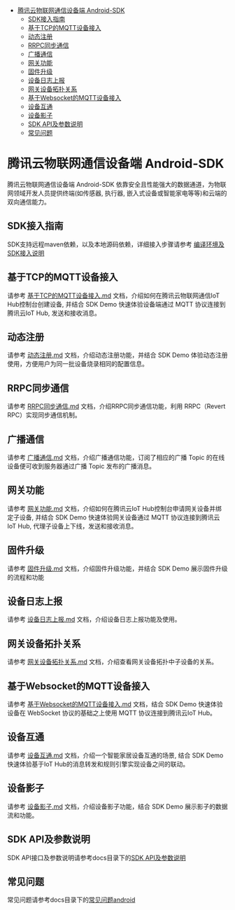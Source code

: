 * [腾讯云物联网通信设备端 Android-SDK](#腾讯云物联网通信设备端-Android-SDK)
  * [SDK接入指南](#SDK接入指南)
  * [基于TCP的MQTT设备接入](#基于TCP的MQTT设备接入)
  * [动态注册](#动态注册)
  * [RRPC同步通信](#RRPC同步通信)
  * [广播通信](#广播通信)
  * [网关功能](#网关功能)
  * [固件升级](#固件升级)
  * [设备日志上报](#设备日志上报)
  * [网关设备拓扑关系](#网关设备拓扑关系)
  * [基于Websocket的MQTT设备接入](#基于Websocket的MQTT设备接入)
  * [设备互通](#设备互通)
  * [设备影子](#设备影子)
  * [SDK API及参数说明](#SDK-API及参数说明)
  * [常见问题](#常见问题)

# 腾讯云物联网通信设备端 Android-SDK
腾讯云物联网通信设备端 Android-SDK  依靠安全且性能强大的数据通道，为物联网领域开发人员提供终端(如传感器, 执行器, 嵌入式设备或智能家电等等)和云端的双向通信能力。

## SDK接入指南
SDK支持远程maven依赖，以及本地源码依赖，详细接入步骤请参考 [编译环境及SDK接入说明](https://github.com/tencentyun/iot-device-java/blob/master/hub-device-android/docs/编译环境及SDK接入说明.md)

## 基于TCP的MQTT设备接入
请参考 [基于TCP的MQTT设备接入.md](https://github.com/tencentyun/iot-device-java/blob/master/hub-device-android/docs/基于TCP的MQTT设备接入.md) 文档，介绍如何在腾讯云物联网通信IoT Hub控制台创建设备, 并结合 SDK Demo 快速体验设备端通过 MQTT 协议连接到腾讯云IoT Hub, 发送和接收消息。

## 动态注册
请参考 [动态注册.md](https://github.com/tencentyun/iot-device-java/blob/master/hub-device-android/docs/动态注册.md) 文档，介绍动态注册功能，并结合 SDK Demo 体验动态注册使用，方便用户为同一批设备烧录相同的配置信息。

## RRPC同步通信
请参考 [RRPC同步通信.md](https://github.com/tencentyun/iot-device-java/blob/master/hub-device-android/docs/RRPC同步通信.md) 文档，介绍RRPC同步通信功能，利用 RRPC（Revert RPC）实现同步通信机制。

## 广播通信
请参考 [广播通信.md](https://github.com/tencentyun/iot-device-java/blob/master/hub-device-android/docs/广播通信.md) 文档，介绍广播通信功能，订阅了相应的广播 Topic 的在线设备便可收到服务器通过广播 Topic 发布的广播消息。

## 网关功能
请参考 [网关功能.md](https://github.com/tencentyun/iot-device-java/blob/master/hub-device-android/docs/网关功能.md) 文档，介绍如何在腾讯云IoT Hub控制台申请网关设备并绑定子设备, 并结合 SDK Demo 快速体验网关设备通过 MQTT 协议连接到腾讯云IoT Hub, 代理子设备上下线，发送和接收消息。

## 固件升级
请参考 [固件升级.md](https://github.com/tencentyun/iot-device-java/blob/master/hub-device-android/docs/固件升级.md) 文档，介绍固件升级功能，并结合 SDK Demo 展示固件升级的流程和功能

## 设备日志上报
请参考 [设备日志上报.md](https://github.com/tencentyun/iot-device-java/blob/master/hub-device-android/docs/设备日志上报.md) 文档，介绍设备日志上报功能及使用。

## 网关设备拓扑关系
请参考 [网关设备拓扑关系.md](https://github.com/tencentyun/iot-device-java/blob/master/hub-device-android/docs/网关设备拓扑关系.md) 文档，介绍查看网关设备拓扑中子设备的关系。

## 基于Websocket的MQTT设备接入
请参考 [基于Websocket的MQTT设备接入.md](https://github.com/tencentyun/iot-device-java/blob/master/hub-device-android/docs/基于Websocket的MQTT设备接入.md) 文档，结合 SDK Demo 快速体验设备在 WebSocket 协议的基础之上使用 MQTT 协议连接到腾讯云IoT Hub。

## 设备互通
请参考 [设备互通.md](https://github.com/tencentyun/iot-device-java/blob/master/hub-device-android/docs/设备互通.md) 文档，介绍一个智能家居设备互通的场景, 结合 SDK Demo 快速体验基于IoT Hub的消息转发和规则引擎实现设备之间的联动。

## 设备影子
请参考 [设备影子.md](https://github.com/tencentyun/iot-device-java/blob/master/hub-device-android/docs/设备影子.md) 文档，介绍设备影子功能，结合 SDK Demo 展示影子的数据流和功能。

## SDK API及参数说明
SDK API接口及参数说明请参考docs目录下的[SDK API及参数说明](https://github.com/tencentyun/iot-device-java/blob/master/hub-device-android/docs/SDK%20API及参数说明.md)

## 常见问题

常见问题请参考docs目录下的[常见问题android](https://github.com/tencentyun/iot-device-java/blob/master/hub-device-android/docs/常见问题android.md)


